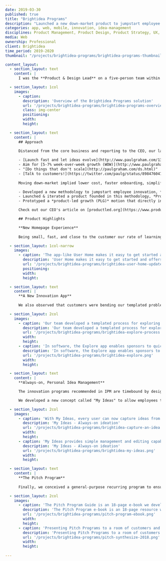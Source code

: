 ```yaml
---
date: 2019-03-30
published: true
title: "Brightidea Programs"
description: "Launched a new down-market product to jumpstart employee innovation"
categories: app, web, mobile, innovation, idea-management
disciplines: Product Management, Product Design, Product Strategy, UX, User Research, Market Research, Writing, Speaking
media: Web
ownership: Professional
client: Brightidea
time_period: 2019-2020
thumbnail: "/projects/brightidea-programs/brightidea-programs-thumbnail.jpg"

content_layout:
  - section_layout: text
    content: |
      I was the **Product & Design Lead** on a five-person team within Brightidea's own innovation lab. We were challenged to unlock new growth potential for the company by expanding down-market. This involved developing new innovation methodologies, products, services, and PLG approaches. 

  - section_layout: 1col
    images:
      - caption:
        description: 'Overview of the Brightidea Programs solution'
        url: '/projects/brightidea-programs/brightidea-programs-overview.png'
        class: img-center
        positioning: 
        width: 
        height:

  - section_layout: text
    content: |
      ## Approach
      
      Distanced from the core business and reporting to the CEO, our lab team truly was a startup-within-a-startup. We borrowed heavily from Y Combinator and Paul Graham for our approach:

      - [Launch fast and let ideas evolve](http://www.paulgraham.com/13sentences.html), aka "action produces information"
      - Aim for [5-7% week-over-week growth (WOW)](http://www.paulgraham.com/growth.html)
      - "[Do things that don't scale](http://paulgraham.com/ds.html)"
      - [Talk to customers!](https://twitter.com/paulg/status/898476047263518720)
      
      Moving down-market implied lower cost, faster onboarding, simplified setup, and self-guided learning. Over about a year our team:

      - Developed a new methodology to jumpstart employee innovation, *Innovation Program Management (IPM)*
      - Launched & iterated a product founded in this methodology, *Programs Pro*, that eventually evolved into what [Brightidea Programs](https://www.brightidea.com/product/programs/) is today
      - Prototyped a *product-led growth (PLG)* motion that directly informed our approach with subsequent Idea Box and Whiteboard products

      Check out our CEO's article on [productled.org](https://www.productled.org/blog/how-brightideas-innovation-lab-paved-the-path-to-plg) for more behind the scenes on [how our innovation lab paved the path to PLG](https://www.productled.org/blog/how-brightideas-innovation-lab-paved-the-path-to-plg).

      ## Product Highlights

      **New Homepage Experience**
      
      Being small, fast, and close to the customer our rate of learning was rapid. First insight: deployment of our legacy products took too long, required training, and was error-prone. We developed an "app-like" experience out of the box, as opposed to the heavy site-builder and content management system that was typical. This offered admins a much simpler way to configure, brand, theme, and onboard users while those end-users received a personalized, easy-to-use experience.

  - section_layout: 1col-narrow
    images:
      - caption: 'The app-like User Home makes it easy to get started and offers a curated, personalized experience to each employee'
        description: 'User Home makes it easy to get started and offers a curated, personalized experience to each employee'
        url: '/projects/brightidea-programs/brightidea-user-home-updates.png'
        positioning: 
        width:
        height:

  - section_layout: text
    content: |
      **A New Innovation App**
      
      We also observed that customers were bending our templated problem-solving and optimization crowd-sourcing challenges to facilitate open-ended exploration of market opportunities. We developed an innovation app around this use case called [Explore](https://www.brightidea.com/product/explore/), and packaged it in the product alongside the existing Solve & Optimize apps.

  - section_layout: 2col
    images:
      - caption: 'Our team developed a templated process for exploring new market opportunities, as well as supporting materials for admins & sponsors'
        description: 'Our team developed a templated process for exploring new market opportunities, as well as supporting materials for admins & sponsors'
        url: '/projects/brightidea-programs/brightidea-explore-process.png'
        width:
        height:
      - caption: 'In software, the Explore app enables sponsors to quickly create a microsite, start with a preconfigured process, and automatically configures dozens of setup options so they can start collecting ideas fast'
        description: 'In software, the Explore app enables sponsors to quickly create a microsite, start with a preconfigured process, and automatically configures dozens of setup options so they can start collecting ideas fast'
        url: '/projects/brightidea-programs/brightidea-explore.png'
        width:
        height:

  - section_layout: text
    content: |
      **Always-on, Personal Idea Management**

      The innovation programs recommended in IPM are timebound by design, with start & end dates as opposed to being always-on. This keeps them focused, manageable, and impactful with clear milestones defined upfront. We had previously watched new, small customers fail under always-on suggestion boxes so our methodology intentionally avoided these pitfalls. However, this was a common point of friction in sales.

      We developed a new concept called "My Ideas" to allow employees to capture & manage ideas in a personal repository, and later submit them to programs when an opportunity arises (e.g. for a biannual hackathon). This solves the problem of "anytime anywhere" ideas while avoiding unnecessary burdens on program managers. With objections neutralized, sales efficiency & success improved drastically, and we filled a longtime product gap.

  - section_layout: 2col
    images:
      - caption: 'With My Ideas, every user can now capture ideas from anywhere in Brightidea straight to their own personal, private repository; design explorations are pictured above'
        description: 'My Ideas - Always-on ideation'
        url: '/projects/brightidea-programs/brightidea-capture-an-idea.png'
        width:
        height:
      - caption: 'My Ideas provides simple management and editing capabilities, so details can be refined before submission to an innovation challenge; design evolution of the two main views are shown above'
        description: 'My Ideas - Always-on ideation'
        url: '/projects/brightidea-programs/brightidea-my-ideas.png'
        width:
        height:

  - section_layout: text
    content: |
      **The Pitch Program**
      
      Finally, we conceived a general-purpose recurring program to ensure ongoing customer success that we named The Pitch Program. This is a scalable competition in the style of Shark Tank, great for engaging employees in order to find the most impactful ideas. I presented "How To Run a Successful Pitch Program" at [Synthesize 2018](https://synthesize.brightidea.com/), and we also developed the content into an ebook for customers and prospects. The existing Pitch app was refined to support a programmatic approach, and a roadmap was developed for future updates.

  - section_layout: 2col
    images:
      - caption: 'The Pitch Program Guide is an 18-page e-book we developed for customers and prospects'
        description: 'The Pitch Program e-book is an 18-page resource we developed for customers and prospects'
        url: '/projects/brightidea-programs/pitch-program-ebook.png'
        width:
        height:
      - caption: 'Presenting Pitch Programs to a room of customers and prospects at Synthesize 2018'
        description: 'Presenting Pitch Programs to a room of customers and prospects at Synthesize 2018'
        url: '/projects/brightidea-programs/pitch-synthesize-2018.png'
        width:
        height:
    
---
```




<!--       
Strategy to scale beyond $10M ARR. Expand TAM by moving down market. 

find a whole new way to sell. In our pre-PLG days, we were running a classic B2B enterprise SaaS model. Our initial deal size was typically between $50K and $75K, and both the product and the sales process were pretty complex. Our product offers a lot of custom CSS options, which factored into every sales conversation. The sales cycle for these kinds of deals runs about 4 to 6 months and involves a classic 2010-style marketing stack: Google Ads, LinkedIn, HubSpot, content marketing, Salesforce, inside sales, and demos.

Use Brightidea Programs to drive innovative thinking in your organization and deliver impact quickly with minimal resources.

Jumpstart Employee Innovation
Innovation programs are a common place to start the innovation journey because they drive innovative thinking in an organization and deliver impact quickly with minimal resources. Usually, these are idea challenges, prototyping events (i.e. hackathons), and pitch competitions. By helping to run these initiatives, our Programs product enables the Head of Innovation Programs to jumpstart employee innovation and enjoy three important benefits:

Fostering a culture that engages employees in innovation
Running repeatable processes that build momentum for the innovation process

Creating measurable business impact from implementing great ideas
Within our Programs product suite are eight apps; each runs a different type of innovation activity. With this new release, we’ve added the Explore app for companies that want to explore ideas that address a market opportunity, with the goal of delivering greater value to their customers with an existing business model. You might, for example, seek to target younger customers in addition to your current customer base. With Explore, you can spearhead a company-wide discussion on how to provide value to this new market segment where they spend the most time: on mobile devices and social media.
-->